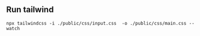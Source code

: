 ## Run tailwind

```shell
npx tailwindcss -i ./public/css/input.css  -o ./public/css/main.css --watch
```